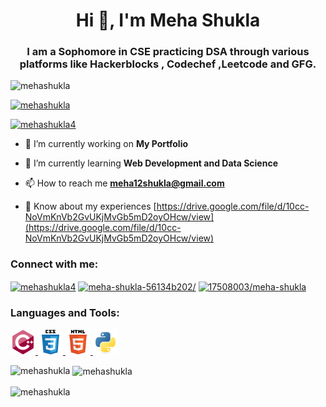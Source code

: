 <h1 align="center">Hi 👋, I'm Meha Shukla</h1>
<h3 align="center">I am a Sophomore in CSE practicing DSA through various platforms like Hackerblocks , Codechef ,Leetcode and GFG.</h3>

<p align="left"> <img src="https://komarev.com/ghpvc/?username=mehashukla&label=Profile%20views&color=0e75b6&style=flat" alt="mehashukla" /> </p>

<p align="left"> <a href="https://github.com/ryo-ma/github-profile-trophy"><img src="https://github-profile-trophy.vercel.app/?username=mehashukla" alt="mehashukla" /></a> </p>

<p align="left"> <a href="https://twitter.com/mehashukla4" target="blank"><img src="https://img.shields.io/twitter/follow/mehashukla4?logo=twitter&style=for-the-badge" alt="mehashukla4" /></a> </p>

- 🔭 I’m currently working on **My Portfolio**

- 🌱 I’m currently learning **Web Development and Data Science**

- 📫 How to reach me **meha12shukla@gmail.com**

- 📄 Know about my experiences [https://drive.google.com/file/d/10cc-NoVmKnVb2GvUKjMvGb5mD2oyOHcw/view](https://drive.google.com/file/d/10cc-NoVmKnVb2GvUKjMvGb5mD2oyOHcw/view)

<h3 align="left">Connect with me:</h3>
<p align="left">
<a href="https://twitter.com/mehashukla4" target="blank"><img align="center" src="https://raw.githubusercontent.com/rahuldkjain/github-profile-readme-generator/master/src/images/icons/Social/twitter.svg" alt="mehashukla4" height="30" width="40" /></a>
<a href="https://linkedin.com/in/meha-shukla-56134b202/" target="blank"><img align="center" src="https://raw.githubusercontent.com/rahuldkjain/github-profile-readme-generator/master/src/images/icons/Social/linked-in-alt.svg" alt="meha-shukla-56134b202/" height="30" width="40" /></a>
<a href="https://stackoverflow.com/users/17508003/meha-shukla" target="blank"><img align="center" src="https://raw.githubusercontent.com/rahuldkjain/github-profile-readme-generator/master/src/images/icons/Social/stack-overflow.svg" alt="17508003/meha-shukla" height="30" width="40" /></a>
</p>

<h3 align="left">Languages and Tools:</h3>
<p align="left"> <a href="https://www.w3schools.com/cpp/" target="_blank" rel="noreferrer"> <img src="https://raw.githubusercontent.com/devicons/devicon/master/icons/cplusplus/cplusplus-original.svg" alt="cplusplus" width="40" height="40"/> </a> <a href="https://www.w3schools.com/css/" target="_blank" rel="noreferrer"> <img src="https://raw.githubusercontent.com/devicons/devicon/master/icons/css3/css3-original-wordmark.svg" alt="css3" width="40" height="40"/> </a> <a href="https://www.w3.org/html/" target="_blank" rel="noreferrer"> <img src="https://raw.githubusercontent.com/devicons/devicon/master/icons/html5/html5-original-wordmark.svg" alt="html5" width="40" height="40"/> </a> <a href="https://www.python.org" target="_blank" rel="noreferrer"> <img src="https://raw.githubusercontent.com/devicons/devicon/master/icons/python/python-original.svg" alt="python" width="40" height="40"/> </a> </p>

<p><img align="left" src="https://github-readme-stats.vercel.app/api/top-langs?username=mehashukla&show_icons=true&locale=en&layout=compact" alt="mehashukla" /></p>

<p>&nbsp;<img align="center" src="https://github-readme-stats.vercel.app/api?username=mehashukla&show_icons=true&locale=en" alt="mehashukla" /></p>

<p><img align="center" src="https://github-readme-streak-stats.herokuapp.com/?user=mehashukla&" alt="mehashukla" /></p>
